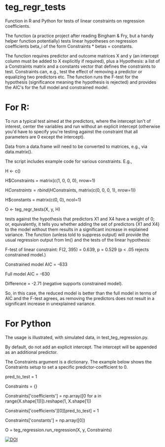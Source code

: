 # teg_regr_tests
Function in R and Python for tests of linear constraints on regression coefficients.

The function (a practice project after reading Bingham & Fry, but a handy helper function potentially) tests linear hypotheses on regression coefficients beta_i of the form Constraints * betas = constants.

The function requires predictor and outcome matrices X and y (an intercept column must be added to X explicitly if required), plus a Hypothesis: a list of a Constraints matrix and a constants vector that defines the constraints to test. Constraints can, e.g., test the effect of removing a predictor or equalizing two predictors etc. The function runs the F-test for the hypothesis (significance meaning the hypothesis is rejected) and provides the AIC's for the full model and constrained model.

# For R:

To run a typical test aimed at the predictors, where the intercept isn't of interest, center the variables and run without an explicit intercept (otherwise you'd have to specify you're testing against the constraint that all parameters are 0 except the intercept).

Data from a data.frame will need to be converted to matrices, e.g., via data.matrix().

The script includes example code for various constraints. E.g.,

H <- c()

H$Constraints = matrix(c(1, 0, 0, 0), nrow=1)

H$Constraints = rbind(H$Constraints, matrix(c(0, 0, 0, 1), nrow=1))

H$constants = matrix(c(0, 0), ncol=1)

O <- teg_regr_tests(X, y, H)

tests against the hypothesis that predictors X1 and X4 have a weight of 0; or, equivalently, it tells you whether adding the set of predictors {X1 and X4} to the model without them results in a significant increase in explained variance. The function (unless told to suppress output) will provide the usual regression output from lm() and the tests of the linear hypothesis:

F-test of linear constraint: F(2, 395) = 0.639, p = 0.529  (p < .05 rejects constrained model.)

Constrained model AIC =  -633 

Full model AIC =  -630 

Difference =  -2.71  (negative supports constrained model).

So, in this case, the reduced model is better than the full model in terms of AIC and the F-test agrees, as removing the predictors does not result in a significant increase in unexplained variance.

# For Python
The usage is illustrated, with simulated data, in test_teg_regression.py.

By default, do not add an explicit intercept. The intercept will be appended as an additional predictor.

The Constraints argument is a dictionary. The example below shows the Constraints setup to set a specific predictor-coefficient to 0.

pred_to_test = 1

Constraints = {}

Constraints['coefficients'] = np.array([0 for a in range(X.shape[1])]).reshape(1, X.shape[1])

Constraints['coefficients'][0][pred_to_test] = 1

Constraints['constants'] = np.array([0])

O = teg_regression.run_regression(X, y, Constraints)


[![DOI](https://zenodo.org/badge/376601604.svg)](https://zenodo.org/badge/latestdoi/376601604)

